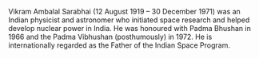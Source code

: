 Vikram Ambalal Sarabhai (12 August 1919 – 30 December 1971) was an Indian physicist and astronomer who initiated space research and helped develop nuclear power in India. He was honoured with Padma Bhushan in 1966 and the Padma Vibhushan (posthumously) in 1972. He is internationally regarded as the Father of the Indian Space Program.